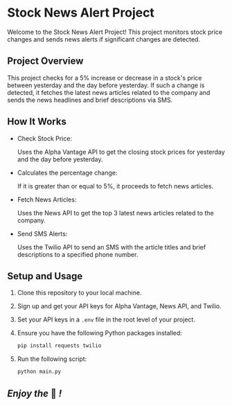 # Stock News Alert Project

Welcome to the Stock News Alert Project! This project monitors stock price changes and sends news alerts if significant changes are detected.

## Project Overview

This project checks for a 5% increase or decrease in a stock's price between yesterday and the day before yesterday. If such a change is detected, it fetches the latest news articles related to the company and sends the news headlines and brief descriptions via SMS.

## How It Works

- Check Stock Price:

    Uses the Alpha Vantage API to get the closing stock prices for yesterday and the day before yesterday.


- Calculates the percentage change:

    If it is greater than or equal to 5%, it proceeds to fetch news articles.


- Fetch News Articles:

    Uses the News API to get the top 3 latest news articles related to the company.


- Send SMS Alerts:

    Uses the Twilio API to send an SMS with the article titles and brief descriptions to a specified phone number.

## Setup and Usage

1. Clone this repository to your local machine.

2. Sign up and get your API keys for Alpha Vantage, News API, and Twilio.

3. Set your API keys in a `.env` file in the root level of your project.

4. Ensure you have the following Python packages installed:

    ```bash
    pip install requests twilio
    ```

5. Run the following script:
    ```bash
    python main.py
    ```

## *Enjoy the* 📰 *!*
